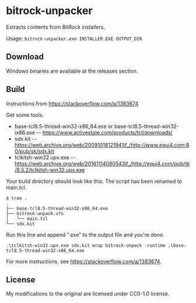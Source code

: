 # bitrock-unpacker
Extracts contents from BitRock installers.

Usage: `bitrock-unpacker.exe INSTALLER.EXE OUTPUT_DIR`

## Download

Windows binaries are available at the releases section.

## Build

Instructions from https://stackoverflow.com/a/1383674

Get some tools.

* base-tcl8.5-thread-win32-x86_64.exe or base-tcl8.5-thread-win32-ix86.exe -- https://www.activestate.com/products/tcl/downloads/
* sdx.kit -- https://web.archive.org/web/20091018121941if_/http://www.equi4.com:80/pub/sk/sdx.kit
* tclkitsh-win32.upx.exe -- https://web.archive.org/web/20161114080543if_/http://equi4.com/pub/tk/8.5.2/tclkitsh-win32.upx.exe

Your build directory should look like this. The script has been renamed to main.tcl.
```
$ tree .
.
├── base-tcl8.5-thread-win32-x86_64.exe
├── bitrock-unpack.vfs
│   └── main.tcl
└── sdx.kit
```

Run this line and append ".exe" to the output file and you're done.
```
.\tclkitsh-win32.upx.exe sdx.kit wrap bitrock-unpack -runtime .\base-tcl8.5-thread-win32-x86_64.exe
```

For more instructions, see <https://stackoverflow.com/a/1383674>.

## License
My modifications to the original are licensed under CC0-1.0 license.
